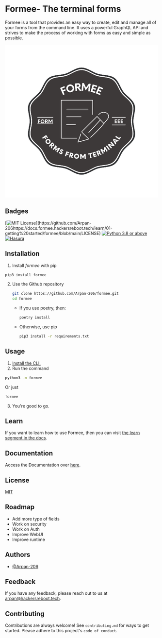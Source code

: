 
# Formee- The terminal forms

Formee is a tool that provides an easy way to create, edit and manage all of your forms from the command line. It uses a powerful GraphQL API and strives to make the process of working with forms as easy and simple as possible.

![Formee Logo](docs/docs_assets/images/logo.svg)


## Badges

[![MIT License](https://img.shields.io/apm/l/atomic-design-ui.svg?)](https://github.com/Arpan-206https://docs.formee.hackersreboot.tech/learn/01-getting%20started/formee/blob/main/LICENSE)
[![Python 3.8 or above](https://img.shields.io/badge/python-%5E3.8-blue)](https://python.org/)
[![Hasura](https://img.shields.io/badge/Built%20With-Hasura-yellowgreen)](https://hasura.io)


## Installation

1. Install *formee* with pip

```bash
pip3 install formee
```

2. Use the Github repository

    ```bash
    git clone https://github.com/Arpan-206/formee.git
    cd formee
    ```

    - If you use poetry, then:
        ```bash
        poetry install
        ```
    - Otherwise, use pip
        ```bash
        pip3 install -r requirements.txt
        ```

## Usage

1. [Install the CLI.](#Installation)
2. Run the command
```bash
python3 -m formee
```
Or just
```bash
formee
```
3. You're good to go.

## Learn
If you want to learn how to use Formee, then you can visit [the learn segment in the docs](https://docs.formee.hackersreboot.tech/learn/01-getting%20started).
## Documentation
Access the Documentation over 
[here](https://docs.formee.hackersreboot.tech/).


## License

[MIT](https://github.com/Arpan-206/formee/blob/main/LICENSE)



## Roadmap

- Add more type of fields
- Work on security
- Work on Auth
- Improve WebUI
- Improve runtime


## Authors
- [@Arpan-206](https://github.com/Arpan-206)


## Feedback
If you have any feedback, please reach out to us at arpan@hackersreboot.tech.


## Contributing
Contributions are always welcome!
See `contributing.md` for ways to get started.
Please adhere to this project's `code of conduct`.